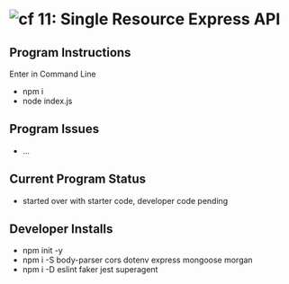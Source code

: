 ![cf](https://i.imgur.com/7v5ASc8.png) 11: Single Resource Express API
======

## Program Instructions
Enter in Command Line
* npm i
* node index.js


## Program Issues
* ...


## Current Program Status
* started over with starter code, developer code pending


## Developer Installs
* npm init -y
* npm i -S body-parser cors dotenv express mongoose morgan
* npm i -D eslint faker jest superagent 

